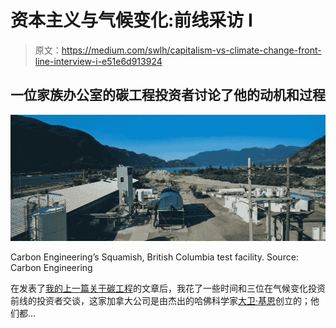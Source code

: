 # 资本主义与气候变化:前线采访 I

> 原文：<https://medium.com/swlh/capitalism-vs-climate-change-front-line-interview-i-e51e6d913924>

## 一位家族办公室的碳工程投资者讨论了他的动机和过程

![](img/970b6876e25bfa9ff490f98cb8a6f5c1.png)

Carbon Engineering’s Squamish, British Columbia test facility. Source: Carbon Engineering

在发表了[我的上一篇关于碳工程](/@Framework_Erik/a-historic-inflection-point-in-capitalisms-battle-against-climate-change-6a8e6a9eeb76)的文章后，我花了一些时间和三位在气候变化投资前线的投资者交谈，这家加拿大公司是由杰出的哈佛科学家[大卫·基恩](https://keith.seas.harvard.edu/)创立的；他们都…